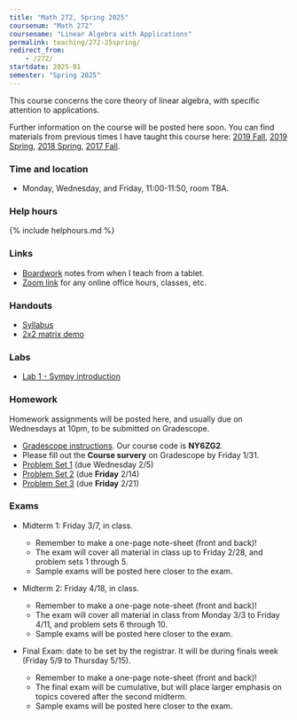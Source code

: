 ```yaml
---
title: "Math 272, Spring 2025"
coursenum: "Math 272"
coursename: "Linear Algebra with Applications"
permalink: teaching/272-25spring/
redirect_from:
    - /272/
startdate: 2025-01
semester: "Spring 2025"
---
```


This course concerns the core theory of linear algebra, with specific attention to applications.

Further information on the course will be posted here soon. You can find materials from previous times I have taught this course here: [2019 Fall](../272-19fall), [2019 Spring](../272-19spring), [2018 Spring](../272-18spring), [2017 Fall](../272-17fall).

### Time and location
* Monday, Wednesday, and Friday, 11:00-11:50, room TBA.

### Help hours

{% include helphours.md %}

### Links
*   [Boardwork](https://drive.google.com/file/d/1rcqwC1Cb_gRd8LqrZKvt0YhEDITi7Zbp/view?usp=sharing) notes from when I teach from a tablet.
*   [Zoom link](https://amherstcollege.zoom.us/j/97816492611?pwd=VnFGcktXWTFXc2lTa2tXQVlkMU5Vdz09) for any online office hours, classes, etc.


### Handouts
*   [Syllabus](handouts/syllabus.pdf)
*   [2x2 matrix demo](https://colab.research.google.com/drive/1vUhw4zL71URIDh9fnqHGkKq9Z4txnuEi?usp=drive_link)

### Labs
*   [Lab 1 - Sympy introduction](https://colab.research.google.com/drive/1cju8YtXiPpQIC4feo2NG7AixIlvPO825?usp=sharing)

### Homework
Homework assignments will be posted here, and usually due on Wednesdays at 10pm, to be submitted on Gradescope.

* [Gradescope instructions](handouts/gsinfo.pdf). Our course code is **NY6ZG2**.
* Please fill out the **Course survery** on Gradescope by Friday 1/31.
* [Problem Set 1](psets/pset1.pdf) (due Wednesday 2/5)
* [Problem Set 2](psets/pset2.pdf) (due **Friday** 2/14)
* [Problem Set 3](psets/pset3.pdf) (due **Friday** 2/21)


### Exams

* Midterm 1: Friday 3/7, in class.
    * Remember to make a one-page note-sheet (front and back)!
    * The exam will cover all material in class up to Friday 2/28, and problem sets 1 through 5.
    * Sample exams will be posted here closer to the exam.

* Midterm 2: Friday 4/18, in class.
    * Remember to make a one-page note-sheet (front and back)!
    * The exam will cover all material in class from Monday 3/3 to Friday 4/11, and problem sets 6 through 10.
    * Sample exams will be posted here closer to the exam.

* Final Exam: date to be set by the registrar. It will be during finals week (Friday 5/9 to Thursday 5/15).
    * Remember to make a one-page note-sheet (front and back)!
    * The final exam will be cumulative, but will place larger emphasis on topics covered after the second midterm.
    * Sample exams will be posted here closer to the exam.
